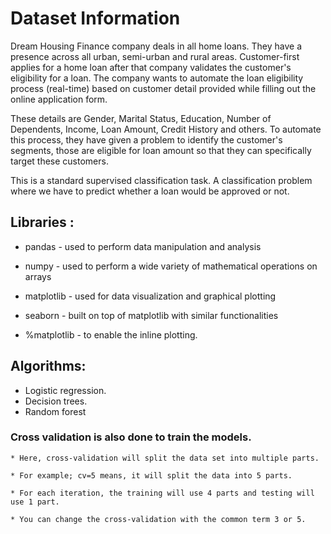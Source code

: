 # Dataset Information
Dream Housing Finance company deals in all home loans. They have a presence across all urban, semi-urban and rural areas. Customer-first applies for a home loan after that company validates the customer's eligibility for a loan. The company wants to automate the loan eligibility process (real-time) based on customer detail provided while filling out the online application form.

These details are Gender, Marital Status, Education, Number of Dependents, Income, Loan Amount, Credit History and others. To automate this process, they have given a problem to identify the customer's segments, those are eligible for loan amount so that they can specifically target these customers.

This is a standard supervised classification task. A classification problem where we have to predict whether a loan would be approved or not. 

## Libraries :

*   pandas - used to perform data manipulation and analysis

*   numpy - used to perform a wide variety of mathematical operations on arrays

*   matplotlib - used for data visualization and graphical plotting

*   seaborn - built on top of matplotlib with similar functionalities

*   %matplotlib - to enable the inline plotting.

## Algorithms:

* Logistic regression.
* Decision trees.
* Random forest

### Cross validation is also done to train the models.
   
    * Here, cross-validation will split the data set into multiple parts.

    * For example; cv=5 means, it will split the data into 5 parts.

    * For each iteration, the training will use 4 parts and testing will use 1 part.

    * You can change the cross-validation with the common term 3 or 5.

